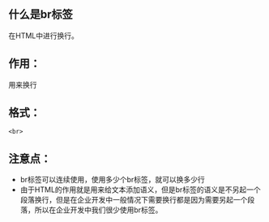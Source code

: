 ## 什么是br标签

在HTML中进行换行。

## 作用：

用来换行

## 格式：

`<br>`

## 注意点：

+ br标签可以连续使用，使用多少个br标签，就可以换多少行
+ 由于HTML的作用就是用来给文本添加语义，但是br标签的语义是不另起一个段落换行，但是在企业开发中一般情况下需要换行都是因为需要另起一个段落，所以在企业开发中我们很少使用br标签。